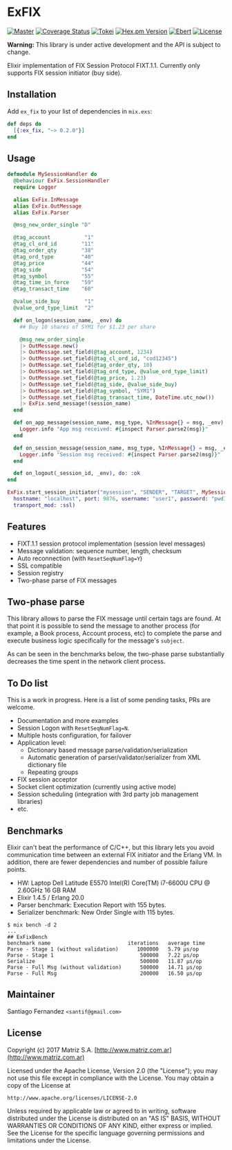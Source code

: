# ExFIX

[![Master](https://travis-ci.org/santif/ex_fix.svg?branch=master)](https://travis-ci.org/santif/ex_fix)
[![Coverage Status](https://coveralls.io/repos/github/santif/ex_fix/badge.svg?branch=master)](https://coveralls.io/github/santif/ex_fix?branch=master)
[![Tokei](https://tokei.rs/b1/github/santif/ex_fix?category=code)](https://tokei.rs/b1/github/santif/ex_fix?category=code)
[![Hex.pm Version](http://img.shields.io/hexpm/v/ex_fix.svg?style=flat)](https://hex.pm/packages/ex_fix)
[![Ebert](https://ebertapp.io/github/santif/ex_fix.svg)](https://ebertapp.io/github/santif/ex_fix)
[![License](https://img.shields.io/badge/License-Apache%202.0-blue.svg)](https://opensource.org/licenses/Apache-2.0)

**Warning:** This library is under active development and the API is subject to change.

Elixir implementation of FIX Session Protocol FIXT.1.1.
Currently only supports FIX session initiator (buy side).

## Installation

Add `ex_fix` to your list of dependencies in `mix.exs`:

```elixir
def deps do
  [{:ex_fix, "~> 0.2.0"}]
end
```

## Usage

```elixir
defmodule MySessionHandler do
  @behaviour ExFix.SessionHandler
  require Logger

  alias ExFix.InMessage
  alias ExFix.OutMessage
  alias ExFix.Parser

  @msg_new_order_single "D"

  @tag_account           "1"
  @tag_cl_ord_id        "11"
  @tag_order_qty        "38"
  @tag_ord_type         "40"
  @tag_price            "44"
  @tag_side             "54"
  @tag_symbol           "55"
  @tag_time_in_force    "59"
  @tag_transact_time    "60"

  @value_side_buy        "1"
  @value_ord_type_limit  "2"

  def on_logon(session_name, _env) do
    ## Buy 10 shares of SYM1 for $1.23 per share

    @msg_new_order_single
    |> OutMessage.new()
    |> OutMessage.set_field(@tag_account, 1234)
    |> OutMessage.set_field(@tag_cl_ord_id, "cod12345")
    |> OutMessage.set_field(@tag_order_qty, 10)
    |> OutMessage.set_field(@tag_ord_type, @value_ord_type_limit)
    |> OutMessage.set_field(@tag_price, 1.23)
    |> OutMessage.set_field(@tag_side, @value_side_buy)
    |> OutMessage.set_field(@tag_symbol, "SYM1")
    |> OutMessage.set_field(@tag_transact_time, DateTime.utc_now())
    |> ExFix.send_message!(session_name)
  end

  def on_app_message(session_name, msg_type, %InMessage{} = msg, _env) do
    Logger.info "App msg received: #{inspect Parser.parse2(msg)}"
  end

  def on_session_message(session_name, msg_type, %InMessage{} = msg, _env) do
    Logger.info "Session msg received: #{inspect Parser.parse2(msg)}"
  end

  def on_logout(_session_id, _env), do: :ok
end

ExFix.start_session_initiator("mysession", "SENDER", "TARGET", MySessionHandler,
  hostname: "localhost", port: 9876, username: "user1", password: "pwd1",
  transport_mod: :ssl)
```

## Features

- FIXT.1.1 session protocol implementation (session level messages)
- Message validation: sequence number, length, checksum
- Auto reconnection (with `ResetSeqNumFlag=Y`)
- SSL compatible
- Session registry
- Two-phase parse of FIX messages


## Two-phase parse

This library allows to parse the FIX message until certain tags are found. At that
point it is possible to send the message to another process (for example, a Book process,
Account process, etc) to complete the parse and execute business logic specifically for
the message's `subject`.

As can be seen in the benchmarks below, the two-phase parse substantially decreases
the time spent in the network client process.

## To Do list

This is a work in progress. Here is a list of some pending tasks, PRs are welcome.

- Documentation and more examples
- Session Logon with `ResetSeqNumFlag=N`.
- Multiple hosts configuration, for failover
- Application level:
  - Dictionary based message parse/validation/serialization
  - Automatic generation of parser/validator/serializer from XML dictionary file
  - Repeating groups
- FIX session acceptor
- Socket client optimization (currently using active mode)
- Session scheduling (integration with 3rd party job management libraries)
- etc.

## Benchmarks

Elixir can't beat the performance of C/C++, but this library lets you avoid
communication time between an external FIX initiator and the Erlang VM.
In addition, there are fewer dependencies and number of possible failure points.

- HW: Laptop Dell Latitude E5570 Intel(R) Core(TM) i7-6600U CPU @ 2.60GHz 16 GB RAM
- Elixir 1.4.5 / Erlang 20.0
- Parser benchmark: Execution Report with 155 bytes.
- Serializer benchmark: New Order Single with 115 bytes.

```
$ mix bench -d 2
...
## ExFixBench
benchmark name                         iterations   average time
Parse - Stage 1 (without validation)      1000000   5.79 µs/op
Parse - Stage 1                            500000   7.22 µs/op
Serialize                                  500000   11.87 µs/op
Parse - Full Msg (without validation)      500000   14.71 µs/op
Parse - Full Msg                           200000   16.50 µs/op
```

## Maintainer

Santiago Fernandez `<santif@gmail.com>`

## License

Copyright (c) 2017 Matriz S.A.
[http://www.matriz.com.ar](http://www.matriz.com.ar)

Licensed under the Apache License, Version 2.0 (the "License");
you may not use this file except in compliance with the License.
You may obtain a copy of the License at

    http://www.apache.org/licenses/LICENSE-2.0

Unless required by applicable law or agreed to in writing, software
distributed under the License is distributed on an "AS IS" BASIS,
WITHOUT WARRANTIES OR CONDITIONS OF ANY KIND, either express or implied.
See the License for the specific language governing permissions and
limitations under the License.
